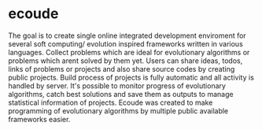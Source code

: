 # ecoude

The goal is to create single online integrated development enviroment for several soft computing/ evolution inspired frameworks written in various languages. Collect problems which are ideal for evolutionary algorithms or problems which arent solved by them yet. Users can share ideas, todos, links of problems or projects and also share source codes by creating public projects. Build process of projects is fully automatic and all activity is handled by server. It's possible to monitor progress of evolutionary algorithms, catch best solutions and save them as outputs to manage statistical information of projects. Ecoude was created to make programming of evolutionary algorithms by multiple public available frameworks easier.